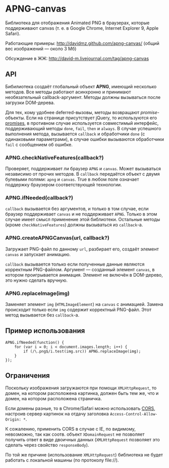 APNG-canvas
==============

Библиотека для отображения Animated PNG в браузерах, которые поддерживают canvas (т. е. в Google Chrome, Internet Explorer 9, Apple Safari).

Работающие примеры: http://davidmz.github.com/apng-canvas/ (общий вес изображений — около 3 Мб)

Обсуждение в ЖЖ: http://david-m.livejournal.com/tag/apng-canvas

API
-----------

Бибилиотека создаёт глобальный объект **APNG**, имеющий несколько методов. Все методы работают асинхронно и принимают необязательный callback-аргумент. Методы должны вызываться после загрузки DOM-дерева.

Для тех, кому удобнее deferred-вызовы, методы возвращают *promise*-объекты. Если на странице присутствует jQuery, то используются его [promises](http://api.jquery.com/category/deferred-object/), в противном случае используется совместимый интерфейс, поддерживающий методы `done`, `fail`, `then` и `always`. В случае успешного выполнения метода, вызывается `callback` и обработчики `done` (с одинаковыми параметрами), в случае ошибки вызываются обработчики `fail` с сообщением об ошибке.

### APNG.checkNativeFeatures(callback?)

Проверяет, поддерживает ли браузер `APNG` и `canvas`. Может вызываться независимо от прочих методов. В `callback` передаётся объект с двумя булевыми полями: `apng` и `canvas`. True в любом поле означает поддержку браузером соответствующей технологии.

### APNG.ifNeeded(callback?)

`callback` вызывается без аргументов, и только в том случае, если браузер поддерживает `canvas`
и не поддерживает `APNG`. Только в этом случае имеет смысл применение этой библиотеки.
Остальные методы (кроме `checkNativeFeatures`) должны вызываться из `callback`-а.

### APNG.createAPNGCanvas(url, callback?)

Загружает PNG-файл по данному `url`, разбирает его, создаёт элемент `canvas` и запускает анимацию.

`callback` вызывается только если полученные данные являются корректным PNG-файлом. Аргумент — созданный элемент `canvas`, в котором проигрывается анимация. Элемент не включён в DOM-дерево, это нужно сделать вручную.

### APNG.replaceImage(img)

Заменяет элемент `img` (`HTMLImageElement`) на `canvas` с анимацией. Замена происходит только если `img` содержит корректный PNG-файл. Этот метод вызывается без `callback`-а.

Пример использования
--------------------

    APNG.ifNeeded(function() {
        for (var i = 0; i < document.images.length; i++) {
            if (/\.png$/i.test(img.src)) APNG.replaceImage(img);
        }
    });

Ограничения
-----------

Поскольку изображения загружаются при помощи `XMLHttpRequest`, то домен, на котором расположена картинка, должен быть тем же, что и домен, на котором расположена страничка.

Если домены разные, то в Chrome/Safari можно использовать [CORS](http://www.w3.org/TR/cors/ "Cross-Origin Resource Sharing"), настроив сервер картинок на отдачу заголовка `Access-Control-Allow-Origin: *`.

К сожалению, применить CORS в случае с IE, по видимому, невозможно, так как соотв. объект `XDomainRequest` не позволяет получить ответ в виде двоичных данных (`XMLHttpRequest` позволяет это сделать через свойство `responseBody`).

По той же причине (использование `XMLHttpRequest`) библиотека не будет работать с локальной машины (по протоколу file://).